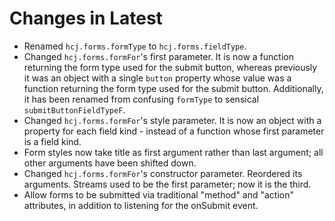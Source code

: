 # Changes in Latest #

* Renamed `hcj.forms.formType` to `hcj.forms.fieldType`.
* Changed `hcj.forms.formFor`'s first parameter.  It is now a function
  returning the form type used for the submit button, whereas
  previously it was an object with a single `button` property whose
  value was a function returning the form type used for the submit
  button.  Additionally, it has been renamed from confusing `formType`
  to sensical `submitButtonFieldTypeF`.
* Changed `hcj.forms.formFor`'s style parameter.  It is now an object
  with a property for each field kind - instead of a function whose
  first parameter is a field kind.
* Form styles now take title as first argument rather than last
  argument; all other arguments have been shifted down.
* Changed `hcj.forms.formFor`'s constructor parameter.  Reordered its
  arguments.  Streams used to be the first parameter; now it is the
  third.
* Allow forms to be submitted via traditional "method" and "action"
  attributes, in addition to listening for the onSubmit event.

